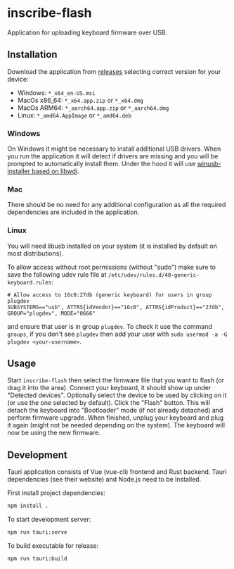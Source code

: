 # inscribe-flash

Application for uploading keyboard firmware over USB.

## Installation

Download the application from [releases](https://github.com/inscribio/inscribe-flash/releases/latest)
selecting correct version for your device:

* Windows: `*_x64_en-US.msi`
* MacOs x86_64: `*_x64.app.zip` or `*_x64.dmg`
* MacOs ARM64: `*_aarch64.app.zip` or `*_aarch64.dmg`
* Linux: `*_amd64.AppImage` or `*_amd64.deb`

### Windows

On Windows it might be necessary to install additional USB drivers.
When you run the application it will detect if drivers are missing and you will
be prompted to automatically install them.
Under the hood it will use [winusb-installer based on libwdi](https://github.com/inscribio/winusb-installer).

### Mac

There should be no need for any additional configuration as all the required
dependencies are included in the application.

### Linux

You will need libusb installed on your system (it is installed by default on most distributions).

To allow access without root permissions (without "sudo") make sure to save the following
udev rule file at `/etc/udev/rules.d/40-generic-keyboard.rules`:
```
# Allow access to 16c0:27db (generic keyboard) for users in group plugdev
SUBSYSTEMS=="usb", ATTRS{idVendor}=="16c0", ATTRS{idProduct}=="27db", GROUP="plugdev", MODE="0666"
```
and ensure that user is in group `plugdev`. To check it use the command `groups`, if you don't
see `plugdev` then add your user with `sudo usermod -a -G plugdev <your-username>`.

## Usage

Start `inscribe-flash` then select the firmware file that you want to flash (or drag it
into the area). Connect your keyboard, it should show up under "Detected devices".
Optionally select the device to be used by clicking on it (or use the one selected by default).
Click the "Flash" button. This will detach the keyboard into "Bootloader" mode (if not
already detached) and perform firmware upgrade. When finished, unplug your keyboard and
plug it again (might not be needed depending on the system).
The keyboard will now be using the new firmware.

## Development

Tauri application consists of Vue (vue-cli) frontend and Rust backend.
Tauri dependencies (see their website) and Node.js need to be installed.

First install project dependencies:
```sh
npm install .
```

To start development server:

```sh
npm run tauri:serve
```

To build executable for release:

```sh
npm run tauri:build
```
